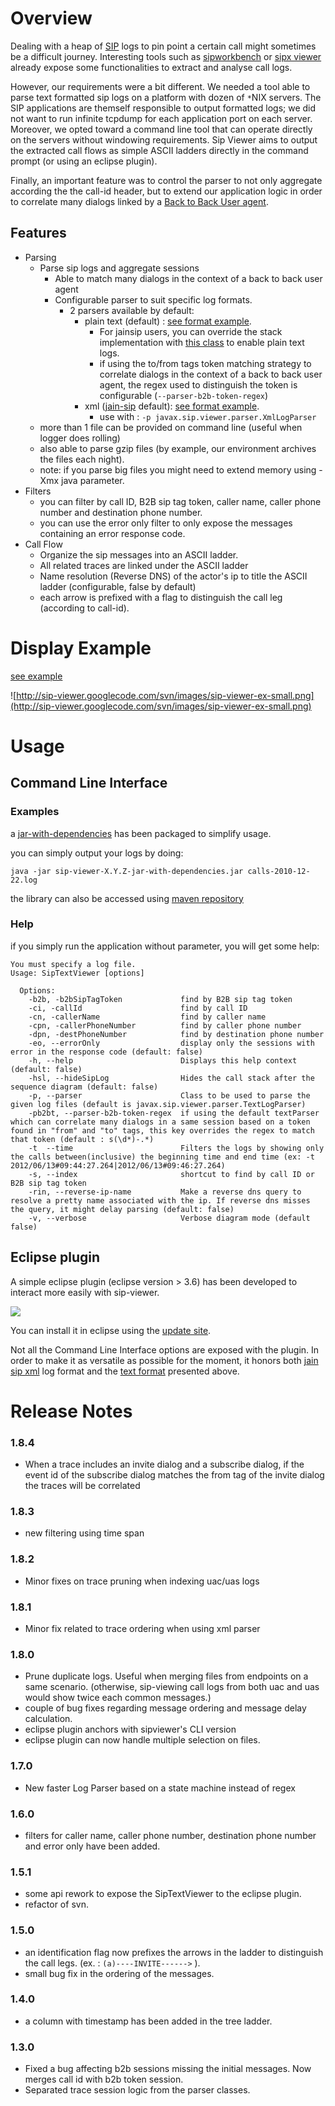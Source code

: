 # Overview #
Dealing with a heap of [SIP](http://en.wikipedia.org/wiki/Session_Initiation_Protocol) logs to pin point a certain call might sometimes be a difficult journey. Interesting tools such as [sipworkbench](http://www.sipworkbench.com/) or [sipx viewer](http://sipx-wiki.calivia.com/index.php/Display_SIP_message_flow_using_Sipviewer) already expose some functionalities to extract and analyse call logs.

However, our requirements were a bit different. We needed a tool able to parse text formatted sip logs on a platform with dozen of `*`NIX servers. The SIP applications are themself responsible to output formatted logs; we did not want to run infinite tcpdump for each application port on each server. Moreover, we opted toward a command line tool that can operate directly on the servers without windowing requirements. Sip Viewer aims to output the extracted call flows as simple ASCII ladders directly in the command prompt (or using an eclipse plugin).

Finally, an important feature was to control the parser to not only aggregate according the the call-id header, but to extend our application logic in order to correlate many dialogs linked by a [Back to Back User agent](http://en.wikipedia.org/wiki/Back-to-back_user_agent).

## Features ##
  * Parsing
    * Parse sip logs and aggregate sessions
      * Able to match many dialogs in the context of a back to back user agent
      * Configurable parser to suit specific log formats.
        * 2 parsers available by default:
          * plain text (default) : [see format example](http://code.google.com/p/sip-viewer/source/browse/trunk/cli/examples/b2b-example.txt).
            * For jainsip users, you can override the stack implementation with [this class](http://code.google.com/p/sip-viewer/source/browse/trunk/cli/log-adapter/JainSipCallLoggerAdapter.java) to enable plain text logs.
            * if using the to/from tags token matching strategy to correlate dialogs in the context of a back to back user agent, the regex used to distinguish the token is configurable (`--parser-b2b-token-regex`)
          * xml ([jain-sip](http://jsip.java.net/) default): [see format example](http://code.google.com/p/sip-viewer/source/browse/trunk/cli/examples/b2b-example.xml).
            * use with : ` -p javax.sip.viewer.parser.XmlLogParser `
    * more than 1 file can be provided on command line (useful when logger does rolling)
    * also able to parse gzip files (by example, our environment archives the files each night).
    * note: if you parse big files you might need to extend memory using -Xmx java parameter.
  * Filters
    * you can filter by call ID, B2B sip tag token, caller name, caller phone number and destination phone number.
    * you can use the error only filter to only expose the messages containing an error response code.
  * Call Flow
    * Organize the sip messages into an ASCII ladder.
    * All related traces are linked under the ASCII ladder
    * Name resolution (Reverse DNS) of the actor's ip to title the ASCII ladder (configurable, false by default)
    * each arrow is prefixed with a flag to distinguish the call leg (according to call-id).

# Display Example #
[see example](http://code.google.com/p/sip-viewer/wiki/OutputExample)

![http://sip-viewer.googlecode.com/svn/images/sip-viewer-ex-small.png](http://sip-viewer.googlecode.com/svn/images/sip-viewer-ex-small.png)

# Usage #
## Command Line Interface ##
### Examples ###
a [jar-with-dependencies](http://code.google.com/p/sip-viewer/downloads/list) has been packaged to simplify usage.

you can simply output your logs by doing:
```
java -jar sip-viewer-X.Y.Z-jar-with-dependencies.jar calls-2010-12-22.log
```

the library can also be accessed using [maven repository](http://sip-viewer.googlecode.com/svn/trunk/cli/mavenrepo)

### Help ###
if you simply run the application without parameter, you will get some help:
```
You must specify a log file.
Usage: SipTextViewer [options]
 
  Options:   
    -b2b, -b2bSipTagToken             find by B2B sip tag token
    -ci, -callId                      find by call ID
    -cn, -callerName                  find by caller name
    -cpn, -callerPhoneNumber          find by caller phone number
    -dpn, -destPhoneNumber            find by destination phone number
    -eo, --errorOnly                  display only the sessions with error in the response code (default: false)
    -h, --help                        Displays this help context (default: false)
    -hsl, --hideSipLog                Hides the call stack after the sequence diagram (default: false)
    -p, --parser                      Class to be used to parse the given log files (default is javax.sip.viewer.parser.TextLogParser)
    -pb2bt, --parser-b2b-token-regex  if using the default textParser which can correlate many dialogs in a same session based on a token found in "from" and "to" tags, this key overrides the regex to match that token (default : s(\d*)-.*)
    -t  --time                        Filters the logs by showing only the calls between(inclusive) the beginning time and end time (ex: -t 2012/06/13#09:44:27.264|2012/06/13#09:46:27.264)
    -s, --index                       shortcut to find by call ID or B2B sip tag token
    -rin, --reverse-ip-name           Make a reverse dns query to resolve a pretty name associated with the ip. If reverse dns misses the query, it might delay parsing (default: false)
    -v, --verbose                     Verbose diagram mode (default false)
```

## Eclipse plugin ##

A simple eclipse plugin (eclipse version > 3.6) has been developed to interact more easily with sip-viewer.

[![](http://sip-viewer.googlecode.com/svn/images/sip-viewer-plugin-small.png)](http://code.google.com/p/sip-viewer/wiki/EclipsePlugin?ts=1298053306&updated=EclipsePlugin)

You can install it in eclipse using the [update site](https://sip-viewer.googlecode.com/svn/trunk/eclipse/update-site/).

Not all the Command Line Interface options are exposed with the plugin. In order to make it as versatile as possible for the moment, it honors both [jain sip xml](http://code.google.com/p/sip-viewer/source/browse/trunk/cli/examples/b2b-example.xml) log format and the [text format](http://code.google.com/p/sip-viewer/source/browse/trunk/cli/examples/b2b-example.txt) presented above.

# Release Notes #
### 1.8.4 ###
  * When a trace includes an invite dialog and a subscribe dialog, if the event id of the subscribe dialog matches the from tag of the invite dialog the traces will be correlated
### 1.8.3 ###
  * new filtering using time span
### 1.8.2 ###
  * Minor fixes on trace pruning when indexing uac/uas logs
### 1.8.1 ###
  * Minor fix related to trace ordering when using xml parser
### 1.8.0 ###
  * Prune duplicate logs. Useful when merging files from endpoints on a same scenario. (otherwise, sip-viewing call logs from both uac and uas would show twice each common messages.)
  * couple of bug fixes regarding message ordering and message delay calculation.
  * eclipse plugin anchors with sipviewer's CLI version
  * eclipse plugin can now handle multiple selection on files.
### 1.7.0 ###
  * New faster Log Parser based on a state machine instead of regex
### 1.6.0 ###
  * filters for caller name, caller phone number, destination phone number and error only have been added.
### 1.5.1 ###
  * some api rework to expose the SipTextViewer to the eclipse plugin.
  * refactor of svn.
### 1.5.0 ###
  * an identification flag now prefixes the arrows in the ladder to distinguish the call legs. (ex. : `(a)----INVITE------>` ).
  * small bug fix in the ordering of the messages.
### 1.4.0 ###
  * a column with timestamp has been added in the tree ladder.
### 1.3.0 ###
  * Fixed a bug affecting b2b sessions missing the initial messages. Now merges call id with b2b token session.
  * Separated trace session logic from the parser classes.